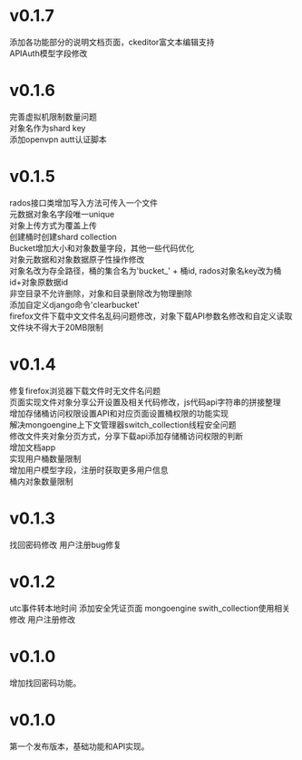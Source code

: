 # v0.1.7
添加各功能部分的说明文档页面，ckeditor富文本编辑支持    
APIAuth模型字段修改   

# v0.1.6
完善虚拟机限制数量问题   
对象名作为shard key   
添加openvpn autt认证脚本  

# v0.1.5
rados接口类增加写入方法可传入一个文件  
元数据对象名字段唯一unique  
对象上传方式为覆盖上传  
创建桶时创建shard collection  
Bucket增加大小和对象数量字段，其他一些代码优化  
对象元数据和对象数据原子性操作修改  
对象名改为存全路径，桶的集合名为'bucket_' + 桶id, rados对象名key改为桶id+对象原数据id  
非空目录不允许删除，对象和目录删除改为物理删除   
添加自定义django命令'clearbucket'   
firefox文件下载中文文件名乱码问题修改，对象下载API参数名修改和自定义读取文件块不得大于20MB限制  

# v0.1.4

修复firefox浏览器下载文件时无文件名问题  
页面实现文件对象分享公开设置及相关代码修改，js代码api字符串的拼接整理  
增加存储桶访问权限设置API和对应页面设置桶权限的功能实现  
解决mongoengine上下文管理器switch_collection线程安全问题  
修改文件夹对象分页方式，分享下载api添加存储桶访问权限的判断   
增加文档app  
实现用户桶数量限制  
增加用户模型字段，注册时获取更多用户信息  
桶内对象数量限制

# v0.1.3

找回密码修改
用户注册bug修复

# v0.1.2

utc事件转本地时间
添加安全凭证页面
mongoengine swith_collection使用相关修改
用户注册修改

# v0.1.0

增加找回密码功能。

# v0.1.0

第一个发布版本，基础功能和API实现。
